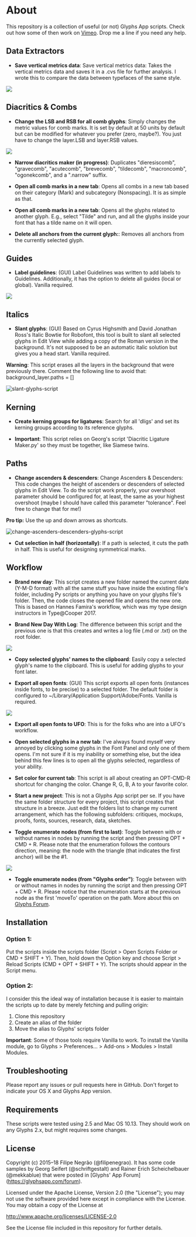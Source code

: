 # About
This repository is a collection of useful (or not) Glyphs App scripts. Check out how some of then work on [Vimeo](https://vimeo.com/album/4932608).
Drop me a line if you need any help.

## Data Extractors
* **Save vertical metrics data**: Save vertical metrics data: Takes the vertical metrics data and saves it in a .cvs file for further analysis. I wrote this to compare the data between typefaces of the same style.

![](img/vertical_proportions.gif)

## Diacritics & Combs
* **Change the LSB and RSB for all comb glyphs**: Simply changes the metric values for comb marks. It is set by default at 50 units by default but can be modified for whatever you prefer (zero, maybe?). You just have to change the layer.LSB and layer.RSB values.

![](img/change_comb_SB_values.gif)

* **Narrow diacritics maker (in progress)**: Duplicates "dieresiscomb", "gravecomb", "acutecomb", "brevecomb", "tildecomb", "macroncomb", "ogonekcomb", and a ".narrow" suffix.

* **Open all comb marks in a new tab**: Opens all combs in a new tab based on their category (Mark) and subcategory (Nonspacing). It is as simple as that.

* **Open all comb marks in a new tab**: Opens all the glyphs related to another glyph. E.g., select "Tilde" and run, and all the glyphs inside your font that has a tilde name on it will open.

* **Delete all anchors from the current glyph:**: Removes all anchors from the currently selected glyph.

## Guides
* **Label guidelines**: (GUI) Label Guidelines was written to add labels to Guidelines. Additionally, it has the option to delete all guides (local or global). Vanilla required.

![](img/guideline.png)

## Italics
* **Slant glyphs**: (GUI) Based on Cyrus Highsmith and David Jonathan Ross's Italic Bowtie for Robofont, this tool is built to slant all selected glyphs in Edit View while adding a copy of the Roman version in the background. It's not supposed to be an automatic italic solution but gives you a head start. Vanilla required.

**Warning**: This script erases all the layers in the background that were previously there. Comment the following line to avoid that: background_layer.paths = []

![slant-glyphs-script](img/slant.png)

## Kerning
* **Create kerning groups for ligatures**: Search for all 'dligs' and set its kerning groups according to its reference glyphs.

* **Important**: This script relies on Georg's script 'Diacritic Ligature Maker.py' so they must be together, like Siamese twins.
	 
## Paths
* **Change ascenders & descenders**: Change Ascenders & Descenders: This code changes the height of ascenders or descenders of selected glyphs in Edit View. To do the script work properly, your overshoot parameter should be configured for, at least, the same as your highest overshoot (maybe I should have called this parameter "tolerance". Feel free to change that for me!)

**Pro tip:** Use the up and down arrows as shortcuts.

![change-ascenders-descenders-glyphs-script](img/ascender_descender.png)

* **Cut selection in half (horizontally)**: If a path is selected, it cuts the path in half. This is useful for designing symmetrical marks.

## Workflow
* **Brand new day**: This script creates a new folder named the current date (Y-M-D format) with all the same stuff you have inside the existing file's folder, including Py scripts or anything you have on your glyphs file's folder. Then, the code closes the opened file and opens the new one. This is based on Hannes Famira's workflow, which was my type design instructors in Type@Cooper 2017.

* **Brand New Day With Log**: The difference between this script and the previous one is that this creates and writes a log file (.md or .txt) on the root folder.

![](img/brand_new_day_with_log.png)

* **Copy selected glyphs' names to the clipboard**: Easily copy a selected glyph's name to the clipboard. This is useful for adding glyphs to your font later.

* **Export all open fonts**: (GUI) This script exports all open fonts (instances inside fonts, to be precise) to a selected folder. The default folder is configured to ~/Library/Application Support/Adobe/Fonts. Vanilla is required.

![](img/export_all.png)

* **Export all open fonts to UFO**: This is for the folks who are into a UFO's workflow.

* **Open selected glyphs in a new tab**: I've always found myself very annoyed by clicking some glyphs in the Font Panel and only one of them opens. I'm not sure if it is my inability or something else, but the idea behind this few lines is to open all the glyphs selected, regardless of your ability.
 
* **Set color for current tab**: This script is all about creating an OPT-CMD-R shortcut for changing the color. Change R, G, B, A to your favorite color.

* **Start a new project**: This is not a Glyphs App script per se. If you have the same folder structure for every project, this script creates that structure in a breeze. Just edit the folders list to change my current arrangement, which has the following subfolders: critiques, mockups, proofs, fonts, sources, research, data, sketches.

* **Toggle enumerate nodes (from first to last)**: Toggle between with or without names in nodes by running the script and then pressing OPT + CMD + R.
Please note that the enumeration follows the contours direction, meaning: 
the node with the triangle (that indicates the first anchor) will be the #1.

![](img/toggle_enumerate_nodes_glyphs_order.gif)

* **Toggle enumerate nodes (from "Glyphs order")**: Toggle between with or without names in nodes by running the script and then pressing OPT + CMD + R.
Please notice that the enumeration starts at the previous node as the first 'moveTo' operation on the path. More about this on [Glyphs Forum](https://forum.glyphsapp.com/t/order-of-nodes-starts-at-second-node/3737/3).


## Installation

### Option 1:
Put the scripts inside the scripts folder (Script > Open Scripts Folder or CMD + SHIFT + Y). Then, hold down the Option key and choose Script > Reload Scripts (CMD + OPT + SHIFT + Y). The scripts should appear in the Script menu.

### Option 2:
I consider this the ideal way of installation because it is easier to maintain the scripts up to date by merely fetching and pulling origin:

1. Clone this repository
1. Create an alias of the folder
1. Move the alias to Glyphs' scripts folder

**Important**: Some of those tools require Vanilla to work. To install the Vanilla module, go to Glyphs > Preferences... > Add-ons > Modules > Install Modules.


## Troubleshooting
Please report any issues or pull requests here in GitHub. Don't forget to indicate your OS X and Glyphs App version.

## Requirements
These scripts were tested using 2.5 and Mac OS 10.13. They should work on any Glyphs 2.x, but might requires some changes.

## License
Copyright (c) 2015–18 Filipe Negrão (@filipenegrao). It has some code samples by Georg Seifert (@schriftgestalt) and Rainer Erich Scheichelbauer (@mekkablue) that were posted in [Glyphs' App Forum] (https://glyphsapp.com/forum).

Licensed under the Apache License, Version 2.0 (the "License"); you may not use the software provided here except in compliance with the License. You may obtain a copy of the License at

http://www.apache.org/licenses/LICENSE-2.0

See the License file included in this repository for further details.
